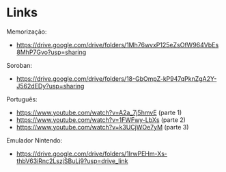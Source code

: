 # Links
Memorização:
- https://drive.google.com/drive/folders/1Mh76wvxP125eZsOfW964VbEs8MhP7Gvo?usp=sharing

Soroban:
- https://drive.google.com/drive/folders/18-GbOmpZ-kP947qPknZgA2Y-J562dEDy?usp=sharing

Português:
- https://www.youtube.com/watch?v=A2a_7j5hmvE (parte 1)
- https://www.youtube.com/watch?v=1FWFwy-LbXs (parte 2)
- https://www.youtube.com/watch?v=k3UCjWOe7yM (parte 3)

Emulador Nintendo:
- https://drive.google.com/drive/folders/1IrwPEHm-Xs-thbV63iRnc2LszjSBuLj9?usp=drive_link
